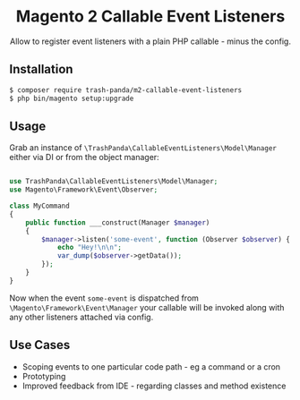 <h1 align="center">Magento 2 Callable Event Listeners</h1>

<p align="center">Allow to register event listeners with a plain PHP callable - minus the config.</p>


## Installation

```sh
$ composer require trash-panda/m2-callable-event-listeners
$ php bin/magento setup:upgrade
```

## Usage

Grab an instance of `\TrashPanda\CallableEventListeners\Model\Manager` either via DI or from the object manager:

```php

use TrashPanda\CallableEventListeners\Model\Manager;
use Magento\Framework\Event\Observer;

class MyCommand
{
    public function ___construct(Manager $manager)
    {
        $manager->listen('some-event', function (Observer $observer) {
            echo "Hey!\n\n";
            var_dump($observer->getData());
        });
    }
}
```

Now when the event `some-event` is dispatched from `\Magento\Framework\Event\Manager` your callable will be invoked
along with any other listeners attached via config.

## Use Cases

 * Scoping events to one particular code path - eg a command or a cron
 * Prototyping
 * Improved feedback from IDE - regarding classes and method existence

